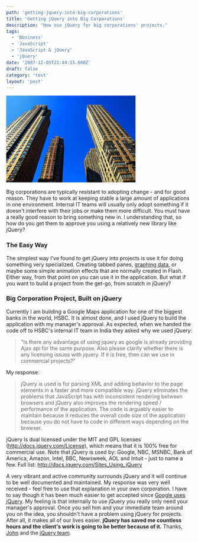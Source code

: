 ```yaml
---
path: 'getting-jquery-into-big-corporations'
title: 'Getting jQuery into Big Corporations'
description: "How use jQuery for big corporations' projects."
tags:
  - 'Business'
  - 'JavaScript'
  - 'JavaScript & jQuery'
  - 'jQuery'
date: '2007-12-05T21:44:15.000Z'
draft: false
category: 'test'
layout: 'post'
---
```


![](nyc-corporations.jpg)

Big corporations are typically resistant to adopting change - and for good reason. They have to work at keeping stable a large amount of applications in one environment. Internal IT teams will usually only adopt something if it doesn't interfere with their jobs or make them more difficult. You must have a really good reason to bring something new in. I understanding that, so how do you get them to approve you using a relatively new library like jQuery?

### The Easy Way

The simplest way I've found to get jQuery into projects is use it for doing something very specialized. Creating tabbed panes, [graphing data](http://ole-laursen.blogspot.com/2007/12/flot-01-released.html), or maybe some simple animation effects that are normally created in Flash. Either way, from that point on you can use it in the application. But what if you want to build a project from the get-go, from scratch in jQuery?

### Big Corporation Project, Built on jQuery

Currently I am building a Google Maps application for one of the biggest banks in the world, HSBC. It is almost done, and I used jQuery to build the application with my manager's approval. As expected, when we handed the code off to HSBC's internal IT team in India they asked why we used jQuery:

> "Is there any advantage of using jquery as google is already providing Ajax api for the same purpose. Also please clarify whether there is any licensing issues with jquery. If it is free, then can we use in commercial projects?"

My response:

> jQuery is used is for parsing XML and adding behavior to the page elements in a faster and more compatible way. jQuery eliminates the problems that JavaScript has with inconsistent rendering between browsers and jQuery also improves the rendering speed / performance of the application. The code is arguably easier to maintain because it reduces the overall code size of the application because you do not have to code in different ways depending on the browser.

jQuery is dual licensed under the MIT and GPL licenses (http://docs.jquery.com/License), which means that it is 100% free for commercial use. Note that jQuery is used by: Google, NBC, MSNBC, Bank of America, Amazon, Intel, BBC, Newsweek, AOL and Intuit - just to name a few. Full list: http://docs.jquery.com/Sites_Using_jQuery

A very vibrant and active community surrounds jQuery and it will continue to be well documented and maintained. My response was very well received - feel free to use that explanation in your own corporation. I have to say though it has been much easier to get accepted since [Google uses jQuery](http://ajaxian.com/archives/google-code-revamps-with-jquery). My feeling is that internally to use jQuery you really only need your manager's approval. Once you sell him and your immediate team around you on the idea, you shouldn't have a problem using jQuery for projects. After all, it makes all of our lives easier. **jQuery has saved me countless hours and the client's work is going to be better because of it.** Thanks, [John](http://ejohn.org) and the [jQuery team](http://docs.jquery.com/About/Contributors).
